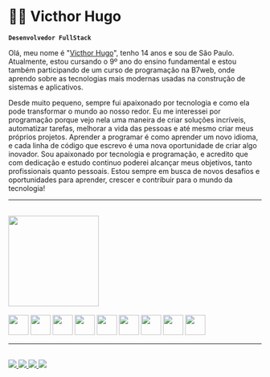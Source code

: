 # 👨‍💻 Victhor Hugo

**`Desenvolvedor FullStack`**


Olá, meu nome é "[Victhor Hugo](https://www.instagram.com/victhorhugo73/)", tenho 14 anos e sou de São Paulo. Atualmente, estou cursando o 9º ano do ensino fundamental e estou também participando de um curso de programação na B7web, onde aprendo sobre as tecnologias mais modernas usadas na construção de sistemas e aplicativos.

Desde muito pequeno, sempre fui apaixonado por tecnologia e como ela pode transformar o mundo ao nosso redor. Eu me interessei por programação porque vejo nela uma maneira de criar soluções incríveis, automatizar tarefas, melhorar a vida das pessoas e até mesmo criar meus próprios projetos. Aprender a programar é como aprender um novo idioma, e cada linha de código que escrevo é uma nova oportunidade de criar algo inovador.
Sou apaixonado por tecnologia e programação, e acredito que com dedicação e estudo continuo poderei alcançar meus objetivos, tanto profissionais quanto pessoais. Estou sempre em busca de novos desafios e oportunidades para aprender, crescer e contribuir para o mundo da tecnologia!
<hr><br>

<div style="display: flex; justify-content: space-between; align-items: center; gap: 20px;">
  <div>
    <a href="https://github.com/VicthorHugo-stack">
      <img height="180em" src="https://github-readme-stats.vercel.app/api?username=VicthorHugo-stack&show_icons=true&theme=dark&include_all_commits=true&count_private=true"/>
    </a>
  </div>
  
  <div>
    <img height="1em" src="https://github-readme-stats.vercel.app/api/top-langs/?username=VicthorHugo-stack&layout=compact&langs_count=16&theme=dark"/>
  </div>
</div>

<div style="display: inline_block"><br>
  <img height="40" width="40" src="https://cdn.jsdelivr.net/gh/devicons/devicon@latest/icons/azuresqldatabase/azuresqldatabase-original.svg" />
  <img height="40" width="40" src="https://cdn.jsdelivr.net/gh/devicons/devicon@latest/icons/php/php-original.svg">
  <img height="40" width="40" src="https://cdn.jsdelivr.net/gh/devicons/devicon@latest/icons/javascript/javascript-original.svg">
  <img height="40" width="40" src="https://cdn.jsdelivr.net/gh/devicons/devicon@latest/icons/html5/html5-original.svg">
  <img height="40" width="40" src="https://cdn.jsdelivr.net/gh/devicons/devicon@latest/icons/css3/css3-original.svg">
  <img height="40" width="40" src="https://cdn.jsdelivr.net/gh/devicons/devicon@latest/icons/github/github-original.svg">
  <img height="40" width="40" src="https://cdn.jsdelivr.net/gh/devicons/devicon@latest/icons/bootstrap/bootstrap-original.svg">
  <img height="40" width="40" src="https://cdn.jsdelivr.net/gh/devicons/devicon@latest/icons/git/git-original.svg">
  <img height="40" width="40" src="https://cdn.jsdelivr.net/gh/devicons/devicon@latest/icons/python/python-original.svg">
</div>

<hr><br>

<div>
  <a href="https://github.com/VicthorHugo-stack" target="_blank">
    <img src="https://img.shields.io/badge/GitHub-100000?style=for-the-badge&logo=github&logoColor=white">
  </a>
  <a href="https://mail.google.com/mail/u/0/#inbox" target="_blank">
    <img src="https://img.shields.io/badge/Gmail-D14836?style=for-the-badge&logo=gmail&logoColor=white">
  </a>
  <a href="http://localhost/phpmyadmin/index.php?route=/sql&pos=0&db=esqueci&table=filmes" target="_blank">
    <img src="https://img.shields.io/badge/MySQL-005C84?style=for-the-badge&logo=mysql&logoColor=white">
  </a>
  <a href="https://www.twitch.tv/victhorhugo_dev" target="_blank">
    <img src="https://img.shields.io/badge/Twitch-9146FF?style=for-the-badge&logo=twitch&logoColor=white">
  </a>
</div>

